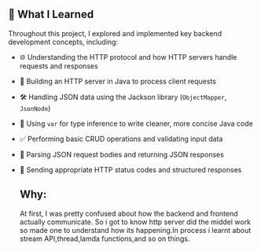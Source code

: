## 📘 What I Learned

Throughout this project, I explored and implemented key backend development concepts, including:

- 🌐 Understanding the HTTP protocol and how HTTP servers handle requests and responses
- 🧠 Building an HTTP server in Java to process client requests
- 🛠️ Handling JSON data using the Jackson library (`ObjectMapper`, `JsonNode`)
- 🧵 Using `var` for type inference to write cleaner, more concise Java code
- ✅ Performing basic CRUD operations and validating input data
- 🔁 Parsing JSON request bodies and returning JSON responses
- 📡 Sending appropriate HTTP status codes and structured responses

  ## Why:
  
    At first, I was pretty confused about how the backend and frontend actually communicate. So i got to know http server did the middel work so made
      one to understand how its happening.In process i learnt about stream API,thread,lamda functions,and so on things.

